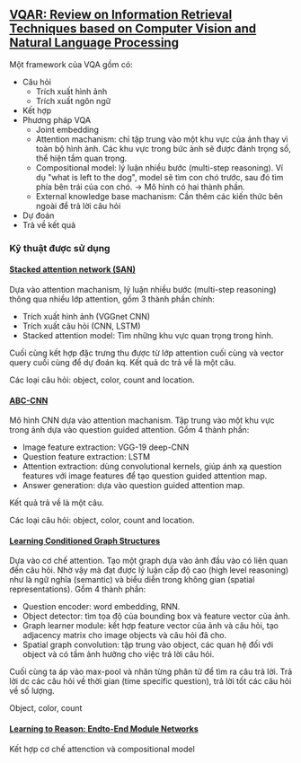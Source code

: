 ## [VQAR: Review on Information Retrieval Techniques based on Computer Vision and Natural Language Processing](./modi2019.pdf)
Một framework của VQA gồm có:
* Câu hỏi
    - Trích xuất hình ảnh
    - Trích xuất ngôn ngữ
* Kết hợp 
* Phương pháp VQA
    - Joint embedding
    - Attention machanism: chỉ tập trung vào một khu vực của ảnh thay vì toàn bộ hình ảnh. Các khu vực trong bức ảnh sẽ được đánh trọng số, thể hiện tầm quan trọng.
    - Compositional model: lý luận nhiều bước (multi-step reasoning). Ví dụ "what is left to the dog", model sẽ tìm con chó trước, sau đó tìm phía bên trái của con chó. -> Mô hình có hai thành phần.
    - External knowledge base machanism: Cần thêm các kiến thức bên ngoài để trả lời câu hỏi
* Dự đoán
* Trả về kết quả

### Kỹ thuật được sử dụng
#### [Stacked attention network (SAN)](./Yang_Stacked_Attention_Networks_CVPR_2016_paper.pdf) 
Dựa vào attention machanism, lý luận nhiều bước (multi-step reasoning) thông qua nhiều lớp attention, gồm 3 thành phần chính:
* Trích xuất hình ảnh (VGGnet CNN)
* Trích xuất câu hỏi (CNN, LSTM)
* Stacked attention model: Tìm những khu vực quan trọng trong hình.

Cuối cùng kết hợp đặc trưng thu được từ lớp attention cuối cùng và vector query cuối cùng để dự đoán kq. Kết quả dc trả về là một câu.

Các loại câu hỏi: object, color, count and location.

#### [ABC-CNN](./1511.05960.pdf)
Mô hình CNN dựa vào attention machanism. Tập trung vào một khu vực trong ảnh dựa vào question guided attention. Gồm 4 thành phần: 
* Image feature extraction: VGG-19 deep-CNN
* Question feature extraction: LSTM
* Attention extraction: dùng convolutional kernels, giúp ánh xạ question features với image features để tạo question guided attention map. 
* Answer generation: dựa vào question guided attention map.

Kết quả trả về là một câu.

Các loại câu hỏi: object, color, count and location.

#### [Learning Conditioned Graph Structures](./1806.07243.pdf)
Dựa vào cơ chế attention. Tạo một graph dựa vào ảnh đầu vào có liên quan đến câu hỏi. Nhờ vậy mà đạt được lý luận cấp độ cao (high level reasoning) như là ngữ nghĩa (semantic) và biểu diễn trong không gian (spatial representations). Gồm 4 thành phần:
* Question encoder: word embedding, RNN. 
* Object detector: tìm tọa độ của bounding box và feature vector của ảnh. 
* Graph learner module: kết hợp feature vector của ảnh và câu hỏi, tạo adjacency matrix cho image objects và câu hỏi đã cho. 
* Spatial graph convolution: tập trung vào object, các quan hệ đối với object và có tầm ảnh hưởng cho việc trả lời câu hỏi. 


Cuối cùng ta áp vào max-pool và nhân từng phân tử để tìm ra câu trả lời. Trả lời dc các câu hỏi về thời gian (time specific question), trả lời tốt các câu hỏi về số lượng.

Object, color, count
#### [Learning to Reason: Endto-End Module Networks](./1704.05526.pdf)
Kết hợp cơ chế attenction và compositional model 